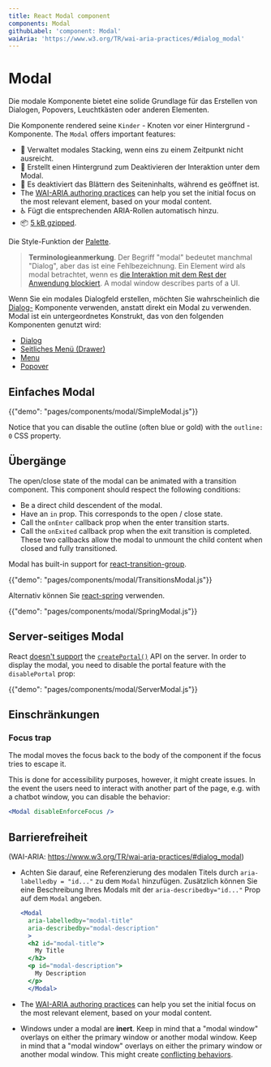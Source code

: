 ```yaml
---
title: React Modal component
components: Modal
githubLabel: 'component: Modal'
waiAria: 'https://www.w3.org/TR/wai-aria-practices/#dialog_modal'
---
```


# Modal

<p class="description">Die modale Komponente bietet eine solide Grundlage für das Erstellen von Dialogen, Popovers, Leuchtkästen oder anderen Elementen.</p>

Die Komponente rendered seine `Kinder` - Knoten vor einer Hintergrund - Komponente. The `Modal` offers important features:

- 💄 Verwaltet modales Stacking, wenn eins zu einem Zeitpunkt nicht ausreicht.
- 🔐 Erstellt einen Hintergrund zum Deaktivieren der Interaktion unter dem Modal.
- 🔐 Es deaktiviert das Blättern des Seiteninhalts, während es geöffnet ist.
- The [WAI-ARIA authoring practices](https://www.w3.org/TR/wai-aria-practices/examples/dialog-modal/dialog.html) can help you set the initial focus on the most relevant element, based on your modal content.
- ♿️ Fügt die entsprechenden ARIA-Rollen automatisch hinzu.
- 📦 [5 kB gzipped](/size-snapshot).

Die Style-Funktion der [Palette](/system/palette/).

> **Terminologieanmerkung**. Der Begriff "modal" bedeutet manchmal "Dialog", aber das ist eine Fehlbezeichnung. Ein Element wird als modal betrachtet, wenn es [die Interaktion mit dem Rest der Anwendung blockiert](https://en.wikipedia.org/wiki/Modal_window). A modal window describes parts of a UI.

Wenn Sie ein modales Dialogfeld erstellen, möchten Sie wahrscheinlich die [Dialog-](/components/dialogs/) Komponente verwenden, anstatt direkt ein Modal zu verwenden. Modal ist ein untergeordnetes Konstrukt, das von den folgenden Komponenten genutzt wird:

- [Dialog](/components/dialogs/)
- [Seitliches Menü (Drawer)](/components/drawers/)
- [Menu](/components/menus/)
- [Popover](/components/popover/)

## Einfaches Modal

{{"demo": "pages/components/modal/SimpleModal.js"}}

Notice that you can disable the outline (often blue or gold) with the `outline: 0` CSS property.

## Übergänge

The open/close state of the modal can be animated with a transition component. This component should respect the following conditions:

- Be a direct child descendent of the modal.
- Have an `in` prop. This corresponds to the open / close state.
- Call the `onEnter` callback prop when the enter transition starts.
- Call the `onExited` callback prop when the exit transition is completed. These two callbacks allow the modal to unmount the child content when closed and fully transitioned.

Modal has built-in support for [react-transition-group](https://github.com/reactjs/react-transition-group).

{{"demo": "pages/components/modal/TransitionsModal.js"}}

Alternativ können Sie [react-spring](https://github.com/react-spring/react-spring) verwenden.

{{"demo": "pages/components/modal/SpringModal.js"}}

## Server-seitiges Modal

React [doesn't support](https://github.com/facebook/react/issues/13097) the [`createPortal()`](https://reactjs.org/docs/portals.html) API on the server. In order to display the modal, you need to disable the portal feature with the `disablePortal` prop:

{{"demo": "pages/components/modal/ServerModal.js"}}

## Einschränkungen

### Focus trap

The modal moves the focus back to the body of the component if the focus tries to escape it.

This is done for accessibility purposes, however, it might create issues. In the event the users need to interact with another part of the page, e.g. with a chatbot window, you can disable the behavior:

```jsx
<Modal disableEnforceFocus />
```

## Barrierefreiheit

(WAI-ARIA: https://www.w3.org/TR/wai-aria-practices/#dialog_modal)

- Achten Sie darauf, eine Referenzierung des modalen Titels durch `aria-labelledby = "id..."` zu dem `Modal` hinzufügen. Zusätzlich können Sie eine Beschreibung Ihres Modals mit der `aria-describedby="id..."` Prop auf dem `Modal` angeben.

  ```jsx
  <Modal
    aria-labelledby="modal-title"
    aria-describedby="modal-description"
    >
    <h2 id="modal-title">
      My Title
    </h2>
    <p id="modal-description">
      My Description
    </p>
    </Modal>
  ```

- The [WAI-ARIA authoring practices](https://www.w3.org/TR/wai-aria-practices/examples/dialog-modal/dialog.html) can help you set the initial focus on the most relevant element, based on your modal content.
- Windows under a modal are **inert**. Keep in mind that a "modal window" overlays on either the primary window or another modal window. Keep in mind that a "modal window" overlays on either the primary window or another modal window. This might create [conflicting behaviors](#focus-trap).

